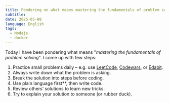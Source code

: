```yaml
---
title: Pondering on what means mastering the fundamentals of problem solving
subtitle: 
date: 2025-05-08
language: English
tags:
  - Nodejs
  - docker
---
```


Today I have been pondering what means "_mastering the fundamentals of problem solving_". I come up with few steps:

1. Practice small problems daily – e.g. use [LeetCode](https://leetcode.com), [Codewars](https://www.codewars.com), or [Edabit](https://edabit.com).
2. Always write down what the problem is asking.
3. Break the solution into steps before coding.
4. Use plain language first**, then write code.
5. Review others’ solutions to learn new tricks.
6. Try to explain your solution to someone (or rubber duck).